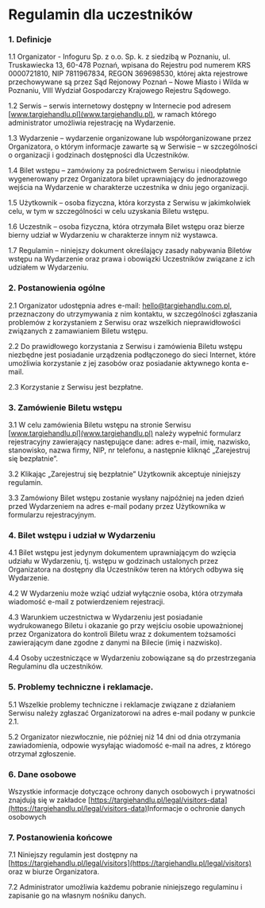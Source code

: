 # Regulamin dla uczestników
             
### 1. Definicje

1.1 Organizator - Infoguru Sp. z o.o. Sp. k. z siedzibą w Poznaniu, ul. Truskawiecka 13, 60-478 Poznań, wpisana do Rejestru pod numerem KRS 0000721810, NIP 7811967834, REGON 369698530,  której akta rejestrowe przechowywane są przez Sąd Rejonowy Poznań – Nowe Miasto i Wilda w Poznaniu, VIII Wydział Gospodarczy Krajowego Rejestru Sądowego. 

1.2 Serwis – serwis internetowy dostępny w Internecie pod adresem [www.targiehandlu.pl](www.targiehandlu.pl), w ramach którego administrator umożliwia rejestrację na Wydarzenie.

1.3 Wydarzenie – wydarzenie organizowane lub współorganizowane przez Organizatora, o którym informacje zawarte są w Serwisie – w szczególności o organizacji i godzinach dostępności dla Uczestników.

1.4 Bilet wstępu – zamówiony za pośrednictwem Serwisu i nieodpłatnie wygenerowany przez Organizatora bilet uprawniający do jednorazowego wejścia na Wydarzenie w charakterze uczestnika w dniu jego organizacji.

1.5 Użytkownik – osoba fizyczna, która korzysta z Serwisu w jakimkolwiek celu, w tym w szczególności w celu uzyskania Biletu wstępu.

1.6 Uczestnik – osoba fizyczna, która otrzymała Bilet wstępu oraz bierze bierny udział w Wydarzeniu w charakterze innym niż wystawca.

1.7 Regulamin – niniejszy dokument określający zasady nabywania Biletów wstępu na Wydarzenie oraz prawa i obowiązki Uczestników związane z ich udziałem w Wydarzeniu. 


### 2. Postanowienia ogólne

2.1 Organizator udostępnia adres e-mail: hello@targiehandlu.com.pl, przeznaczony do utrzymywania z nim kontaktu, w szczególności zgłaszania problemów z korzystaniem z Serwisu oraz wszelkich nieprawidłowości związanych z zamawianiem Biletu wstępu.

2.2 Do prawidłowego korzystania z Serwisu i zamówienia Biletu wstępu niezbędne jest posiadanie urządzenia podłączonego do sieci Internet, które umożliwia korzystanie z jej zasobów oraz posiadanie aktywnego konta e-mail.

2.3 Korzystanie z Serwisu jest bezpłatne.

### 3. Zamówienie Biletu wstępu

3.1 W celu zamówienia Biletu wstępu na stronie Serwisu [www.targiehandlu.pl](www.targiehandlu.pl) należy wypełnić formularz rejestracyjny zawierający następujące dane: adres e-mail, imię, nazwisko, stanowisko, nazwa firmy, NIP, nr telefonu, a następnie kliknąć „Zarejestruj się bezpłatnie”.

3.2 Klikając „Zarejestruj się bezpłatnie” Użytkownik akceptuje niniejszy regulamin.

3.3 Zamówiony Bilet wstępu zostanie wysłany najpóźniej na jeden dzień przed Wydarzeniem na adres e-mail podany przez Użytkownika w formularzu rejestracyjnym.

### 4. Bilet wstępu i udział w Wydarzeniu

4.1 Bilet wstępu jest jedynym dokumentem uprawniającym do wzięcia udziału w Wydarzeniu, tj. wstępu w godzinach ustalonych przez Organizatora na dostępny dla Uczestników teren na których odbywa się Wydarzenie.

4.2 W Wydarzeniu może wziąć udział wyłącznie osoba, która otrzymała wiadomość e-mail z potwierdzeniem rejestracji.

4.3 Warunkiem uczestnictwa w Wydarzeniu jest posiadanie wydrukowanego Biletu i okazanie go przy wejściu osobie upoważnionej przez Organizatora do kontroli Biletu wraz z dokumentem tożsamości zawierającym dane zgodne z danymi na Bilecie (imię i nazwisko).

4.4 Osoby uczestniczące w Wydarzeniu zobowiązane są do przestrzegania Regulaminu dla uczestników.

### 5. Problemy techniczne i reklamacje.

5.1 Wszelkie problemy techniczne i reklamacje związane z działaniem Serwisu należy zgłaszać Organizatorowi na adres e-mail podany w punkcie 2.1.

5.2 Organizator niezwłocznie, nie później niż 14 dni od dnia otrzymania zawiadomienia, odpowie wysyłając wiadomość e-mail na adres, z którego otrzymał zgłoszenie.

### 6. Dane osobowe

Wszystkie informacje dotyczące ochrony danych osobowych i prywatności znajdują się w zakładce ​[https://targiehandlu.pl/legal/visitors-data](https://targiehandlu.pl/legal/visitors-data) ​​Informacje o ochronie danych osobowych

### 7. Postanowienia końcowe

7.1 Niniejszy regulamin jest dostępny na [https://targiehandlu.pl/legal/visitors](https://targiehandlu.pl/legal/visitors) oraz w biurze Organizatora.

7.2 Administrator umożliwia każdemu pobranie niniejszego regulaminu i zapisanie go na własnym nośniku danych.